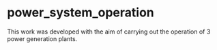 # power_system_operation
This work was developed with the aim of carrying out the operation of 3 power generation plants.
